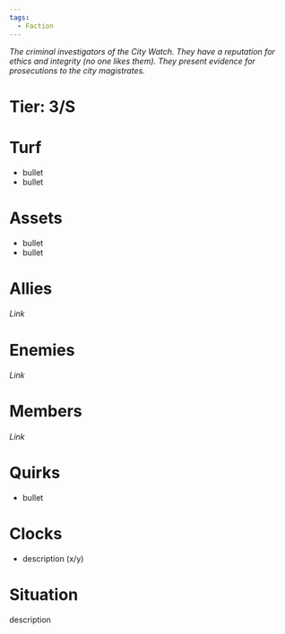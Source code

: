 ```yaml
---
tags:
  - Faction
---
```

*The criminal investigators of the City Watch. They have a reputation for ethics and integrity (no one likes them). They present evidence for prosecutions to the city magistrates.*
# Tier: 3/S
# Turf
- bullet
- bullet
# Assets
- bullet
- bullet
# Allies
###### Link
# Enemies
###### Link
# Members
###### Link
# Quirks
- bullet
# Clocks
- description (x/y)
# Situation
description
